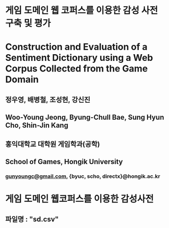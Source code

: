 # 게임 도메인 웹 코퍼스를 이용한 감성 사전 구축 및 평가
# Construction and Evaluation of a Sentiment Dictionary using a Web Corpus Collected from the Game Domain

## 정우영, 배병철, 조성현, 강신진
## Woo-Young Jeong, Byung-Chull Bae, Sung Hyun Cho, Shin-Jin Kang

## 홍익대학교 대학원 게임학과(공학)
## School of Games, Hongik University
### gunyoungc@gmail.com, {byuc, scho, directx}@hongik.ac.kr


# 게임 도메인 웹코퍼스를 이용한 감성사전 
## 파일명 : "sd.csv"
